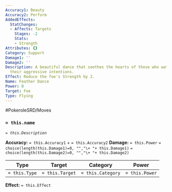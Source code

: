 ```yaml
---
Accuracy1: Beauty
Accuracy2: Perform
AddedEffects:
  StatChanges:
  - Affects: Targets
    Stages: -2
    Stats:
    - Strength
Attributes: {}
Category: Support
Damage1: ''
Damage2: ''
Description: A beautiful dance that soothes the hearts of those who watch it, reducing
  their aggressive intentions.
Effect: Reduce the foe's Strength by 2.
Name: Feather Dance
Power: 0
Target: Foe
Type: Flying
---
```


#PokeroleSRD/Moves

### `= this.name`
*`= this.Description`*

**Accuracy:** `= this.Accuracy1` + `= this.Accuracy2`
**Damage:** `= this.Power` `= choice(length(this.Damage1)=0, "","\+ "+ this.Damage1)` `= choice(length(this.Damage2)=0, "","\+ "+ this.Damage2)`

| Type          | Target          | Category          | Power          |
| ------------- | --------------- | ----------------  | -------------- |
| `= this.Type` | `= this.Target` | `= this.Category` | `= this.Power` | 

**Effect:** `= this.Effect`